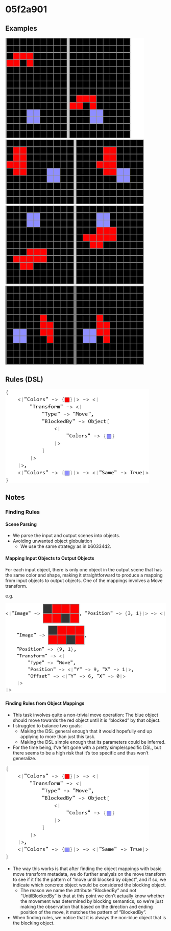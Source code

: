 # 05f2a901

## Examples

![ARC examples for 05f2a901](examples.png?raw=true)

## Rules (DSL)

![DSL rules for 05f2a901](rules.png?raw=true)

## Notes

### Finding Rules


#### Scene Parsing

* We parse the input and output scenes into objects.
* Avoiding unwanted object globulation
   * We use the same strategy as in b60334d2.

#### Mapping Input Objects to Output Objects

For each input object, there is only one object in the output scene that has the same color and shape, making it straightforward to produce a mapping from input objects to output objects. One of the mappings involves a Move transform.

e.g.


![image 1](image1.png?raw=true)


#### Finding Rules from Object Mappings

* This task involves quite a non-trivial move operation: The blue object should move towards the red object until it is “blocked” by that object.
* I struggled to balance two goals:
   * Making the DSL general enough that it would hopefully end up applying to more than just this task.
   * Making the DSL simple enough  that its parameters could be inferred.
* For the time being, I’ve felt gone with a pretty simple/specific DSL, but there seems to be a high risk that it’s too specific and thus won’t generalize.

![image 2](image2.png?raw=true)

* The way this works is that after finding the object mappings with basic move transform metadata, we do further analysis on the move transform to see if it fits the pattern of “move until blocked by object”, and if so, we indicate which concrete object would be considered the blocking object.
   * The reason we name the attribute “BlockedBy” and not “UntilBlockedBy” is that at this point we don’t actually know whether the movement was determined by blocking semantics, so we’re just making the observation that based on the direction and ending position of the move, it matches the pattern of “BlockedBy”.
* When finding rules, we notice that it is always the non-blue object that is the blocking object.